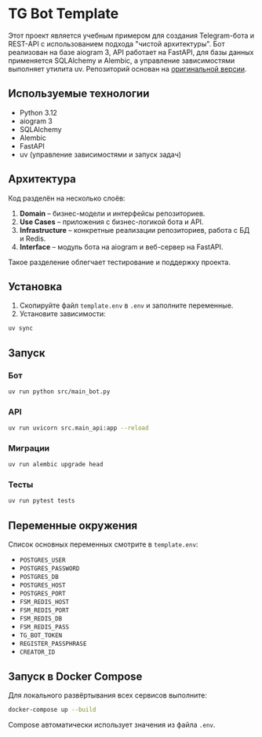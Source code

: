 # TG Bot Template

Этот проект является учебным примером для создания Telegram-бота и REST-API с использованием подхода "чистой архитектуры". Бот реализован на базе aiogram 3, API работает на FastAPI, для базы данных применяется SQLAlchemy и Alembic, а управление зависимостями выполняет утилита uv. Репозиторий основан на [оригинальной версии](https://github.com/NekitPnt/TGbot_template).

## Используемые технологии

- Python 3.12
- aiogram 3
- SQLAlchemy
- Alembic
- FastAPI
- uv (управление зависимостями и запуск задач)

## Архитектура

Код разделён на несколько слоёв:

1. **Domain** – бизнес-модели и интерфейсы репозиториев.
2. **Use Cases** – приложения с бизнес-логикой бота и API.
3. **Infrastructure** – конкретные реализации репозиториев, работа с БД и Redis.
4. **Interface** – модуль бота на aiogram и веб-сервер на FastAPI.

Такое разделение облегчает тестирование и поддержку проекта.

## Установка

1. Скопируйте файл `template.env` в `.env` и заполните переменные.
2. Установите зависимости:

```bash
uv sync
```

## Запуск

### Бот

```bash
uv run python src/main_bot.py
```

### API

```bash
uv run uvicorn src.main_api:app --reload
```

### Миграции

```bash
uv run alembic upgrade head
```

### Тесты

```bash
uv run pytest tests
```

## Переменные окружения

Список основных переменных смотрите в `template.env`:

- `POSTGRES_USER`
- `POSTGRES_PASSWORD`
- `POSTGRES_DB`
- `POSTGRES_HOST`
- `POSTGRES_PORT`
- `FSM_REDIS_HOST`
- `FSM_REDIS_PORT`
- `FSM_REDIS_DB`
- `FSM_REDIS_PASS`
- `TG_BOT_TOKEN`
- `REGISTER_PASSPHRASE`
- `CREATOR_ID`

## Запуск в Docker Compose

Для локального развёртывания всех сервисов выполните:

```bash
docker-compose up --build
```

Compose автоматически использует значения из файла `.env`.